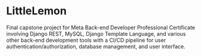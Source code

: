 # LittleLemon

Final capstone project for Meta Back-end Developer Professional Certificate involving Django REST, MySQL, Django Template Language, and various other back-end development tools with a CI/CD pipeline for user authentication/authorization, database management, and user interface. 
